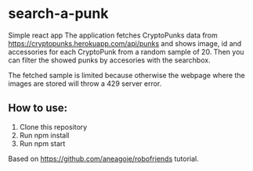 # search-a-punk
Simple react app 
The application fetches CryptoPunks data from https://cryptopunks.herokuapp.com/api/punks and shows image, id and accessories for each CryptoPunk from a random sample of 20. Then you can filter the showed punks by accesories with the searchbox.

The fetched sample is limited because otherwise the webpage where the images are stored will throw a 429 server error.

## How to use:
1. Clone this repository
2. Run npm install
3. Run npm start

Based on https://github.com/aneagoie/robofriends tutorial.
